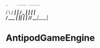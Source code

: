     _    ____ _____ 
   / \  / ___| ____|
  / _ \| |  _|  _|  
 / ___ | |_| | |___ 
/_/   \_\____|_____|  
# AntipodGameEngine
